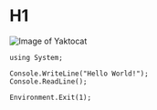 # H1
![Image of Yaktocat](https://octodex.github.com/images/yaktocat.png)
```
using System;

Console.WriteLine("Hello World!");
Console.ReadLine();

Environment.Exit(1);
```

